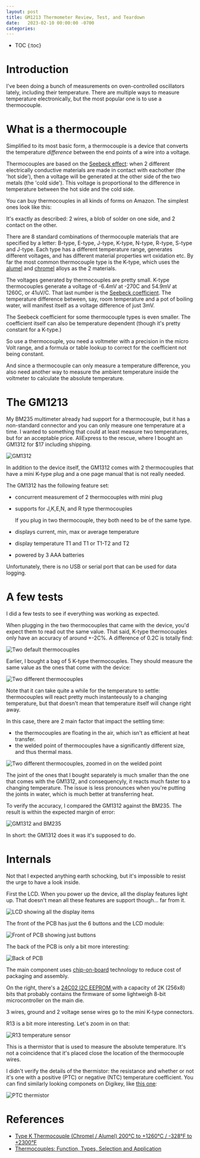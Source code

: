 ```yaml
---
layout: post
title: GM1213 Thermometer Review, Test, and Teardown
date:   2023-02-10 00:00:00 -0700
categories:
---
```


* TOC
{:toc}

# Introduction

I've been doing a bunch of measurements on oven-controlled oscillators lately, 
including their temperature. There are multiple ways to measure temperature
electronically, but the most popular one is to use a thermocouple.

# What is a thermocouple

Simplified to its most basic form, a thermocouple is a device that converts the 
temperature *difference* between the end points of a wire into a voltage.

Thermocouples are based on the 
[Seebeck effect](https://en.wikipedia.org/wiki/Thermoelectric_effect): when
2 different electrically conductive materials are made in contact with eachother 
(the 'hot side'), then a voltage will be generated at the other side of the two metals 
(the 'cold side'). This voltage is proportional to the difference in temperature between 
the hot side and the cold side.

You can buy thermocouples in all kinds of forms on Amazon. The simplest ones look like
this:


It's exactly as described: 2 wires, a blob of solder on one side, and 2 contact on the
other.

There are 8 standard combinations of thermocouple materials that are specified
by a letter: B-type, E-type, J-type, K-type, N-type, R-type, S-type and J-type.
Each type has a different temperature range, generates different voltages, and has
different material properties wrt oxidation etc. By far the most common
thermocouple type is the K-type, which uses the 
[alumel](https://en.wikipedia.org/wiki/Alumel) and [chromel](https://en.wikipedia.org/wiki/Chromel)
alloys as the 2 materials.

The voltages generated by thermocouples are pretty small. K-type thermocouples
generate a voltage of -6.4mV at -270C and 54.9mV at 1260C, or 41uV/C. That last
number is the [Seebeck coefficient](https://en.wikipedia.org/wiki/Seebeck_coefficient).
The temperature difference between, say, room temperature and a pot of boiling water, will 
manifest itself as a voltage difference of just 3mV.

The Seebeck coefficient for some thermocouple types is even smaller. The coefficient
itself can also be temperature dependent (though it's pretty constant for a K-type.)

So use a thermocouple, you need a voltmeter with a precision in the micro Volt range,
and a formula or table lookup to correct for the coefficient not being constant.

And since a thermocouple can only measure a temperature difference, you also need
another way to measure the ambient temperature inside the voltmeter to calculate
the absolute temperature. 

# The GM1213

My BM235 multimeter already had support for a thermocouple, but it has a non-standard
connector and you can only measure one temperature at a time. I wanted to something
that could at least measure two temperatures, but for an acceptable price. AliExpress
to the rescue, where I bought an GM1312 for $17 including shipping.

![GM1312](/assets/gm1312/gm1312.jpg)

In addition to the device itself, the GM1312 comes with 2 thermocouples that have a
mini K-type plug and a one page manual that is not really needed.

The GM1312 has the following feature set:

* concurrent measurement of 2 thermocouples with mini plug
* supports for J,K,E,N, and R type thermocouples

    If you plug in two thermocouple, they both need to be of the same type.

* displays current, min, max or average temperature
* display temperature T1 and T1 or T1-T2 and T2
* powered by 3 AAA batteries

Unfortunately, there is no USB or serial port that can be used for data logging.

# A few tests

I did a few tests to see if everything was working as expected.

When plugging in the two thermocouples that came with the device, you'd expect them
to read out the same value. That said, K-type thermocouples only have an accuracy
of around +-2C%. A difference of 0.2C is totally find:

![Two default thermocouples](/assets/gm1312/two_default_couples.jpg)

Earlier, I bought a bag of 5 K-type thermocouples. They should measure the same
value as the ones that come with the device:

![Two different thermocouples](/assets/gm1312/two_different_couples.jpg)

Note that it can take quite a while for the temperature to settle: thermocouples
will react pretty much instanteously to a changing temperature, but that doesn't
mean that temperature itself will change right away.

In this case, there are 2 main factor that impact the settling time:

* the thermocouples are floating in the air, which isn't as efficient at heat transfer.
* the welded point of thermocouples have a significantly different size, and thus
  thermal mass.

![Two different thermocouples, zoomed in on the welded point](/assets/gm1312/two_different_couples_zoomed_in.jpg)

The joint of the ones that I bought separately is much smaller than the one that comes
with the GM1312, and consequencyly, it reacts much faster to a changing temperature. The
issue is less pronounces when you're putting the joints in water, which is much better
at transferring heat.

To verify the accuracy, I compared the GM1312 against the BM235. The result is within
the expected margin of error:

![GM1312 and BM235](/assets/gm1312/gm1312_and_bm235.jpg)

In short: the GM1312 does it was it's supposed to do.

# Internals

Not that I expected anything earth schocking, but it's impossible to resist the urge 
to have a look inside.

First the LCD. When you power up the device, all the display features light up.
That doesn't mean all these features are support though... far from it.

![LCD showing all the display items](/assets/gm1312/lcd_items.jpg)

The front of the PCB has just the 6 buttons and the LCD module:

![Front of PCB showing just buttons](/assets/gm1312/PCB_front.jpg)

The back of the PCB is only a bit more interesting:

![Back of PCB](/assets/gm1312/PCB_back.jpg)

The main component uses [chip-on-board](https://en.wikipedia.org/wiki/Chip_on_board) 
technology to reduce cost of packaging and assembly. 

On the right, there's a 
[24C02 I2C EEPROM ](http://ww1.microchip.com/downloads/en/DeviceDoc/21202j.pdf)
with a capacity of 2K (256x8) bits that probably contains the firmware of some 
lightweigh 8-bit microcontroller on the main die.

3 wires, ground and 2 voltage sense wires go to the mini K-type connectors.

R13 is a bit more interesting. Let's zoom in on that:

![R13 temperature sensor](/assets/gm1312/R13_temperature_sensor.jpg)

This is a thermistor that is used to measure the absolute temperature. It's
not a coincidence that it's placed close the location of the thermocouple
wires.

I didn't verify the details of the thermistor: the resistance and whether or
not it's one with a positive (PTC) or negative (NTC) temperature coefficient.
You can find similarly looking componets on Digikey, like 
[this one](https://www.digikey.com/en/products/detail/cantherm/STS110003CHIP/6201878):

![PTC thermistor](/assets/gm1312/STS110003CHIP.jpg)





# References

* [Type K Thermocouple (Chromel / Alumel) 200°C to +1260°C / -328°F to +2300°F](https://www.thermometricscorp.com/thertypk.html)
* [Thermocouples: Function, Types, Selection and Application](https://blog.endaq.com/thermocouples-function-types-selection-and-application)
